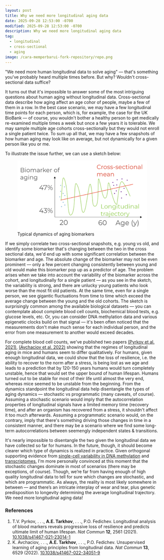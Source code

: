 ```yaml
---
layout: post
title: Why we need more longitudinal aging data
date: 2025-09-28 12:53:00 -0700
modified: 2025-09-28 12:53:00 -0700
description: Why we need more longitudinal aging data
tag:
  - longitudinal
  - cross-sectional
  - aging
image: /cara-memperbarui-fork-repository/repo.png
---
```


"We need more human longitudinal data to solve aging" — that's something you've probably heard multiple times before. But why? Wouldn't cross-sectional data suffice?

It turns out that it's impossible to answer some of the most intriguing questions about human aging without longitudinal data. Cross-sectional data describe how aging affect an age cohor of people, maybe a few of them in a row. In the best case scenario, we may have a few longitudinal time points for each person, which is, for example, the case for the UK BioBank — of course, you wouldn't bother a healthy person to get medically re-examined multiple times a week but once a few years it is tolerable. We may sample multiple age cohorts cross-sectionally but they would not enroll a single patient twice. To sum up all that, we may have a few snapshots of how human aging may look like on average, but not dynamically for a given person like you or me.

To illustrate the issue further, we can use a sketch below:
<figure>
    <img src="/assets/img/biomarker_dynamics.png">
    <figcaption>Typical dynamics of aging biomarkers</figcaption>
</figure>
If we simply correlate two cross-sectional snapshots, e.g. young vs old, and identify some biomarker that's changing between the two in the cross sectional data, we'd end up with some significant correlation between the biomarker and age. The absolute change of the biomarker may not be even prominent — only a few percent changing consistently between young and old would make this biomarker pop up as a predictor of age. The problem arises when we take into account the variability of the biomarker across the cohort, and longitudinally for a single patient — as you see in the sketch, the variability is strong, and there are unlucky young patients who look worse than the most fit old patients. At the same time, even for a single person, we see gigantic fluctuations from time to time which exceed the average change between the young and the old cohorts. The sketch is surprisingly common among the available biological datasets — you can contemplate about complete blood cell counts, biochemical blood tests, e.g. glucose levels, etc. Or, you can consider DNA methylation data and various epigenetic clocks build on that signal — it's been often noticed that the measurements don't make much sense for each individual person, and the error from one measurement to another would exceed decades.

For complete blood cell counts, we've published two papers [(Pyrkov et al. 2021)](https://doi.org/10.1038/s41467-021-23014-1), [(Avchaciov et al. 2022)](https://doi.org/10.1038/s41467-022-34051-9) showing that the regimes of longitudinal aging in mice and humans seem to differ qualitatively. For humans, given enough longitudinal data, we could show that the loss of resilience, i.e. the ability to recover to the norm after a stress, is being lost as we age and leads to a prediction that by 120-150 years humans would turn completely unstable, hence that would set the upper bound of human lifespan. Humans turned out to be stable for most of their life until almost the very end, whereas mice seemed to be unstable from the beginning. From the dynamics standpoint the longitudinal data help disentangle the types of aging dynamics — stochastic vs programmatic (many caveats, of course). Assuming a stochastic scenario would imply that the autocorrelation properties of longitudinal signals have a limited memory time (recovery time), and after an organism has recovered from a stress, it shouldn't affect it too much afterwards. Assuming a programmatic scenario would, on the contrary, imply that there's something driving those changes in time in a consistent manner, and there may be a scenario where we find some long-term autocorrelations between seemengly independent states & transitions.

It's nearly impossible to disentangle the two given the longitudinal data we have collected so far for humans. In the future, though, it should become clearer which type of dynamics is realized in practice. Given orthogonal supporting evidence from [single-cell variability in DNA methylation](/dna-methylation/) and [transcriptomes](/temporal-scaling-of-aging/), I'm more personally convinced at this moment that the stochastic changes dominate in most of scenarios (there may be exceptions, of course). Though, we’re far from having enough of high quality longitudinal data to tell for sure which changes are stochastic, and which are programmatic. As always, the reality is most likely somewhere in between — and there’s an intricate interplay of wear and tear, plus genetic predisposition to longevity determining the average longitudinal trajectory. We need more longitudinal aging data!

### References

1. T.V. Pyrkov, \. \. \., **A.E. Tarkhov**, \. \. \., P.O. Fedichev. Longitudinal analysis of blood markers reveals progressive loss of resilience and predicts ultimate limit of human lifespan. *Nat Commun* **12**, 2561 (2021). [10.1038/s41467-021-23014-1](https://doi.org/10.1038/s41467-021-23014-1)
2. K. Avchaciov, \. \. \., **A.E. Tarkhov**, \. \. \., P.O. Fedichev. Unsupervised learning of aging principles from longitudinal data. *Nat Commun* **13**, 6529 (2022). [10.1038/s41467-022-34051-9](https://doi.org/10.1038/s41467-022-34051-9)